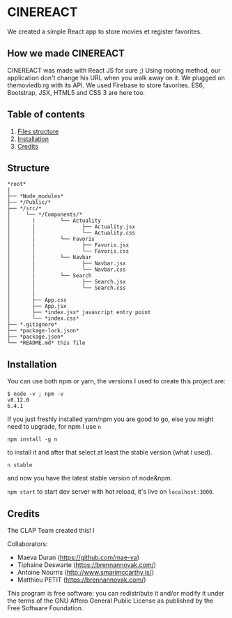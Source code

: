 # CINEREACT

We created a simple React app to store movies et register favorites.


## How we made CINEREACT

CINEREACT was made with React JS for sure ;) Using rooting method, our application don't change his URL when you walk away on it. 
We plugged on themoviedb.rg with its API. We used Firebase to store favorites.
ES6, Bootstrap, JSX, HTML5 and CSS 3 are here too.


## Table of contents

1.  [Files structure](https://github.com/WildCodeSchool/nantes-0918-javascript-clap#Structure)
2.  [Installation](https://github.com/WildCodeSchool/nantes-0918-javascript-clap#Installation)
3.  [Credits](https://github.com/WildCodeSchool/nantes-0918-javascript-clap#Credits)


## Structure

```
*root*
|
├── *Node_modules*
├── */Public/*
├── */src/*
│     └── */Components/* 
│       |        └── Actuality
│       |               ├── Actuality.jsx
│       │               └── Actuality.css  
│       |        └── Favoris
│       |               ├── Favoris.jsx
│       │               └── Favoris.css 
│       |        └── Navbar
│       |               ├── Navbar.jsx
│       │               └── Navbar.css
│       |        └── Search
│       |               ├── Search.jsx
│       │               └── Search.css
│       |          
│       ├── App.css
│       ├── App.jsx
│       ├── *index.jsx* javascript entry point
│       └── *index.css*  
├── *.gitignore*
├── *package-lock.json*
├── *package.json*
└── *README.md* this file
```


## Installation

You can use both npm or yarn, the versions I used to create this project are:

```
$ node -v ; npm -v 
v8.12.0
6.4.1

```

If you just freshly installed yarn/npm you are good to go, else you might need to upgrade, for npm I use  `n`

```
npm install -g n

```

to install it and after that select at least the stable version (what I used).

```
n stable

```

and now you have the latest stable version of node&npm.

`npm start`  to start dev server with hot reload, it's live on  `localhost:3000`.



## Credits

The CLAP Team created this! I

Collaborators:

-   Maeva Duran (https://github.com/mae-va)
-   Tiphaine Deswarte (https://brennannovak.com/)
-   Antoine Nourris (http://www.smarimccarthy.is/)
-   Matthieu PETIT (https://brennannovak.com/)



This program is free software: you can redistribute it and/or modify it under the terms of the GNU Affero General Public License as published by the Free Software Foundation. 
